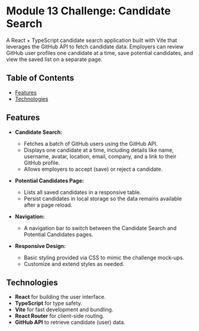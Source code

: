 # Module 13 Challenge: Candidate Search

A React + TypeScript candidate search application built with Vite that leverages the GitHub API to fetch candidate data. Employers can review GitHub user profiles one candidate at a time, save potential candidates, and view the saved list on a separate page.

## Table of Contents

- [Features](#features)
- [Technologies](#technologies)


## Features

- **Candidate Search:**  
  - Fetches a batch of GitHub users using the GitHub API.
  - Displays one candidate at a time, including details like name, username, avatar, location, email, company, and a link to their GitHub profile.
  - Allows employers to accept (save) or reject a candidate.

- **Potential Candidates Page:**  
  - Lists all saved candidates in a responsive table.
  - Persist candidates in local storage so the data remains available after a page reload.

- **Navigation:**  
  - A navigation bar to switch between the Candidate Search and Potential Candidates pages.

- **Responsive Design:**  
  - Basic styling provided via CSS to mimic the challenge mock-ups.
  - Customize and extend styles as needed.

## Technologies

- **React** for building the user interface.
- **TypeScript** for type safety.
- **Vite** for fast development and bundling.
- **React Router** for client-side routing.
- **GitHub API** to retrieve candidate (user) data.

